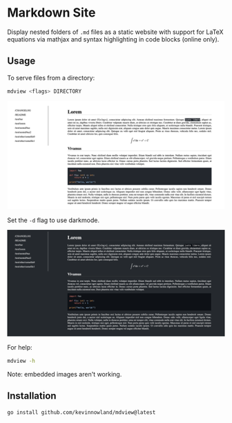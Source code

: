 # Markdown Site

Display nested folders of `.md` files as a static website with support for
LaTeX equations via mathjax and syntax highlighting in code blocks (online only).

## Usage

To serve files from a directory:

```bash
mdview <flags> DIRECTORY
```

![mdview screenshot](screenshot.png? "mdview screenshot")


Set the `-d` flag to use darkmode.

![mdview screenshot darkmode](screenshot_dark.png? "mdview screenshot darkmode")

For help:

```bash
mdview -h
```

Note: embedded images aren't working.

## Installation

```bash
go install github.com/kevinnowland/mdview@latest
```
